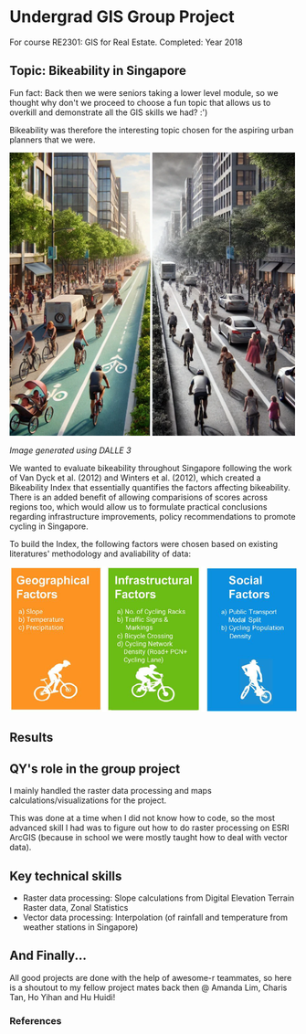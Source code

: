 # Undergrad GIS Group Project

For course RE2301: GIS for Real Estate. 
Completed: Year 2018

## Topic: Bikeability in Singapore 
Fun fact: Back then we were seniors taking a lower level module, so we thought why don't we proceed to choose a fun topic that allows us to overkill and demonstrate all the GIS skills we had? :') 

Bikeability was therefore the interesting topic chosen for the aspiring urban planners that we were. 

<img src="Pictures/dalle_bikeability.png" width="500">

_Image generated using DALLE 3_


We wanted to evaluate bikeability throughout Singapore following the work of Van Dyck et al. (2012) and Winters et al. (2012), which created a Bikeability Index that essentially quantifies the factors affecting bikeability. There is an added benefit of allowing comparisions of scores across regions too, which would allow us to formulate practical conclusions regarding infrastructure improvements, policy recommendations to promote cycling in Singapore. 

To build the Index, the following factors were chosen based on existing literatures' methodology and avaliability of data: 

<img src="Pictures/index_factors.png" width="600">

## Results 



## QY's role in the group project
I mainly handled the raster data processing and maps calculations/visualizations for the project. 

This was done at a time when I did not know how to code, so the most advanced skill I had was to figure out how to do raster processing on ESRI ArcGIS (because in school we were mostly taught how to deal with vector data). 

## Key technical skills
- Raster data processing: Slope calculations from Digital Elevation Terrain Raster data, Zonal Statistics
- Vector data processing: Interpolation (of rainfall and temperature from weather stations in Singapore)

## And Finally...
All good projects are done with the help of awesome-r teammates, so here is a shoutout to my fellow project mates back then @ Amanda Lim, Charis Tan, Ho Yihan and Hu Huidi!

### References 

